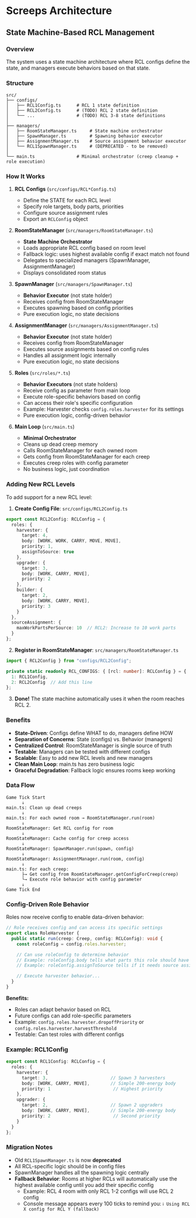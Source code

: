 # Screeps Architecture

## State Machine-Based RCL Management

### Overview
The system uses a state machine architecture where RCL configs define the state, and managers execute behaviors based on that state.

### Structure

```
src/
├── configs/
│   ├── RCL1Config.ts      # RCL 1 state definition
│   ├── RCL2Config.ts      # (TODO) RCL 2 state definition
│   └── ...                # (TODO) RCL 3-8 state definitions
│
├── managers/
│   ├── RoomStateManager.ts     # State machine orchestrator
│   ├── SpawnManager.ts         # Spawning behavior executor
│   ├── AssignmentManager.ts    # Source assignment behavior executor
│   └── RCL1SpawnManager.ts     # (DEPRECATED - to be removed)
│
└── main.ts                # Minimal orchestrator (creep cleanup + role execution)
```

### How It Works

1. **RCL Configs** (`src/configs/RCL*Config.ts`)
   - Define the STATE for each RCL level
   - Specify role targets, body parts, priorities
   - Configure source assignment rules
   - Export an `RCLConfig` object

2. **RoomStateManager** (`src/managers/RoomStateManager.ts`)
   - **State Machine Orchestrator**
   - Loads appropriate RCL config based on room level
   - Fallback logic: uses highest available config if exact match not found
   - Delegates to specialized managers (SpawnManager, AssignmentManager)
   - Displays consolidated room status

3. **SpawnManager** (`src/managers/SpawnManager.ts`)
   - **Behavior Executor** (not state holder)
   - Receives config from RoomStateManager
   - Executes spawning based on config priorities
   - Pure execution logic, no state decisions

4. **AssignmentManager** (`src/managers/AssignmentManager.ts`)
   - **Behavior Executor** (not state holder)
   - Receives config from RoomStateManager
   - Executes source assignments based on config rules
   - Handles all assignment logic internally
   - Pure execution logic, no state decisions

5. **Roles** (`src/roles/*.ts`)
   - **Behavior Executors** (not state holders)
   - Receive config as parameter from main loop
   - Execute role-specific behaviors based on config
   - Can access their role's specific configuration
   - Example: Harvester checks `config.roles.harvester` for its settings
   - Pure execution logic, config-driven behavior

6. **Main Loop** (`src/main.ts`)
   - **Minimal Orchestrator**
   - Cleans up dead creep memory
   - Calls RoomStateManager for each owned room
   - Gets config from RoomStateManager for each creep
   - Executes creep roles with config parameter
   - No business logic, just coordination

### Adding New RCL Levels

To add support for a new RCL level:

1. **Create Config File**: `src/configs/RCL2Config.ts`
```typescript
export const RCL2Config: RCLConfig = {
  roles: {
    harvester: {
      target: 4,
      body: [WORK, WORK, CARRY, MOVE, MOVE],
      priority: 1,
      assignToSource: true
    },
    upgrader: {
      target: 3,
      body: [WORK, CARRY, MOVE],
      priority: 2
    },
    builder: {
      target: 2,
      body: [WORK, CARRY, MOVE],
      priority: 3
    }
  },
  sourceAssignment: {
    maxWorkPartsPerSource: 10  // RCL2: Increase to 10 work parts
  }
};
```

2. **Register in RoomStateManager**: `src/managers/RoomStateManager.ts`
```typescript
import { RCL2Config } from "configs/RCL2Config";

private static readonly RCL_CONFIGS: { [rcl: number]: RCLConfig } = {
  1: RCL1Config,
  2: RCL2Config  // Add this line
};
```

3. **Done!** The state machine automatically uses it when the room reaches RCL 2.

### Benefits

- **State-Driven**: Configs define WHAT to do, managers define HOW
- **Separation of Concerns**: State (configs) vs. Behavior (managers)
- **Centralized Control**: RoomStateManager is single source of truth
- **Testable**: Managers can be tested with different configs
- **Scalable**: Easy to add new RCL levels and new managers
- **Clean Main Loop**: main.ts has zero business logic
- **Graceful Degradation**: Fallback logic ensures rooms keep working

### Data Flow

```
Game Tick Start
      ↓
main.ts: Clean up dead creeps
      ↓
main.ts: For each owned room → RoomStateManager.run(room)
      ↓
RoomStateManager: Get RCL config for room
      ↓
RoomStateManager: Cache config for creep access
      ↓
RoomStateManager: SpawnManager.run(spawn, config)
      ↓
RoomStateManager: AssignmentManager.run(room, config)
      ↓
main.ts: For each creep:
      ├→ Get config from RoomStateManager.getConfigForCreep(creep)
      └→ Execute role behavior with config parameter
      ↓
Game Tick End
```

### Config-Driven Role Behavior

Roles now receive config to enable data-driven behavior:

```typescript
// Role receives config and can access its specific settings
export class RoleHarvester {
  public static run(creep: Creep, config: RCLConfig): void {
    const roleConfig = config.roles.harvester;

    // Can use roleConfig to determine behavior
    // Example: roleConfig.body tells what parts this role should have
    // Example: roleConfig.assignToSource tells if it needs source assignment

    // Execute harvester behavior...
  }
}
```

**Benefits:**
- Roles can adapt behavior based on RCL
- Future configs can add role-specific parameters
- Example: `config.roles.harvester.dropoffPriority` or `config.roles.harvester.harvestThreshold`
- Testable: Can test roles with different configs

### Example: RCL1Config

```typescript
export const RCL1Config: RCLConfig = {
  roles: {
    harvester: {
      target: 3,                        // Spawn 3 harvesters
      body: [WORK, CARRY, MOVE],        // Simple 200-energy body
      priority: 1                        // Highest priority
    },
    upgrader: {
      target: 2,                        // Spawn 2 upgraders
      body: [WORK, CARRY, MOVE],        // Simple 200-energy body
      priority: 2                        // Second priority
    }
  }
};
```

### Migration Notes

- Old `RCL1SpawnManager.ts` is now **deprecated**
- All RCL-specific logic should be in config files
- SpawnManager handles all the spawning logic centrally
- **Fallback Behavior**: Rooms at higher RCLs will automatically use the highest available config until you add their specific config
  - Example: RCL 4 room with only RCL 1-2 configs will use RCL 2 config
  - Console message appears every 100 ticks to remind you: `ℹ️ Using RCL X config for RCL Y (fallback)`
